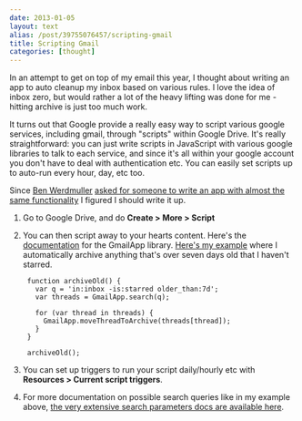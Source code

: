 ```yaml
---
date: 2013-01-05
layout: text
alias: /post/39755076457/scripting-gmail
title: Scripting Gmail
categories: [thought]
---
```


<p>In an attempt to get on top of my email this year, I thought about writing an app to auto cleanup my inbox based on various rules. I love the idea of inbox zero, but would rather a lot of the heavy lifting was done for me - hitting archive is just too much work.</p>

<p>It turns out that Google provide a really easy way to script various google services, including gmail, through "scripts" within Google Drive. It's really straightforward: you can just write scripts in JavaScript with various google libraries to talk to each service, and since it's all within your google account you don't have to deal with authentication etc. You can easily set scripts up to auto-run every hour, day, etc too.</p>

<p>Since <a href="http://twitter.com/benwerd">Ben Werdmuller</a> <a href="https://twitter.com/benwerd/status/286910176471175169">asked for someone to write an app with almost the same functionality</a> I figured I should write it up.</p>

<ol>
<li><p>Go to Google Drive, and do <strong>Create > More > Script</strong></p></li>
<li><p>You can then script away to your hearts content. Here's the <a href="https://developers.google.com/apps-script/class_gmailapp">documentation</a> for the GmailApp library. <a href="https://gist.github.com/4462403">Here's my example</a> where I automatically archive anything that's over seven days old that I haven't starred.</p>

<pre><code> function archiveOld() {
   var q = 'in:inbox -is:starred older_than:7d';
   var threads = GmailApp.search(q);

   for (var thread in threads) {
     GmailApp.moveThreadToArchive(threads[thread]);
   }
 }

 archiveOld();
</code></pre></li>
<li><p>You can set up triggers to run your script daily/hourly etc with <strong>Resources > Current script triggers</strong>.</p></li>
<li><p>For more documentation on possible search queries like in my example above, <a href="http://support.google.com/mail/bin/answer.py?hl=en&amp;answer=7190">the very extensive search parameters docs are available here</a>.</p></li>
</ol>

